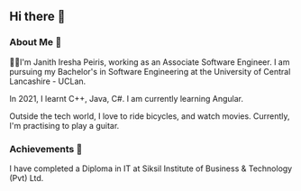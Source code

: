 ## Hi there 👋

<!--
**MJanithPeiris/MJanithPeiris** is a ✨ _special_ ✨ repository because its `README.md` (this file) appears on your GitHub profile.

Here are some ideas to get you started: -->
### About Me 🚀
👨‍🎓I'm Janith Iresha Peiris, working as an Associate Software Engineer. I am pursuing my Bachelor's in Software Engineering at the University of Central Lancashire - UCLan.

In 2021, I learnt C++, Java, C#. I am currently learning Angular.

Outside the tech world, I love to ride bicycles, and watch movies. Currently, I'm practising to play a guitar.

### Achievements 🏅
I have completed a Diploma in IT at Siksil Institute of Business & Technology (Pvt) Ltd.


<!--
- 🔭 I’m currently working on ...
- 🌱 I’m currently learning ...
- 👯 I’m looking to collaborate on ...
- 🤔 I’m looking for help with ...
- 💬 Ask me about ...
- 📫 How to reach me: ...
- 😄 Pronouns: ...
- ⚡ Fun fact: ... 
-->
